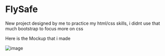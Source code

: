 # FlySafe
New project designed by me to practice my html/css skills, i didnt use that much bootstrap to focus more on css

Here is the Mockup that i made

![image](https://user-images.githubusercontent.com/98456832/177026234-417bd1d2-6294-40a8-860e-567eb9e1ec27.png)
